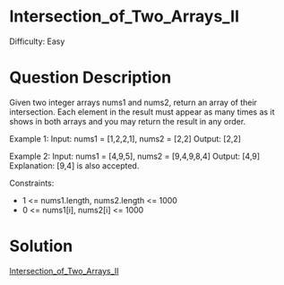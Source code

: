
# Intersection_of_Two_Arrays_II

Difficulty: Easy

# Question Description

Given two integer arrays nums1 and nums2, return an array of their intersection. Each element in the result must appear as many times as it shows in both arrays and you may return the result in any order.

Example 1:
Input: nums1 = [1,2,2,1], nums2 = [2,2]
Output: [2,2]

Example 2:
Input: nums1 = [4,9,5], nums2 = [9,4,9,8,4]
Output: [4,9]
Explanation: [9,4] is also accepted.

Constraints:

- 1 <= nums1.length, nums2.length <= 1000
- 0 <= nums1[i], nums2[i] <= 1000

# Solution

[Intersection_of_Two_Arrays_II]([350]Intersection_of_Two_Arrays_II.py)

    